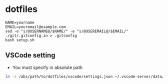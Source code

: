 # dotfiles

```
NAME=yourname
EMAIL=youremail@example.com
sed -e "s/@USERNAME@/$NAME/" -e "s/@USEREMAIL@/$EMAIL/" ./git/.gitconfig.in > .gitconfig
bash setup.sh
```

## VSCode setting

- You must specify in absolute path
```sh
ln -s /abs/path/to/dotfiles/vscode/settings.json ~/.vscode-server/data/Machine
```
